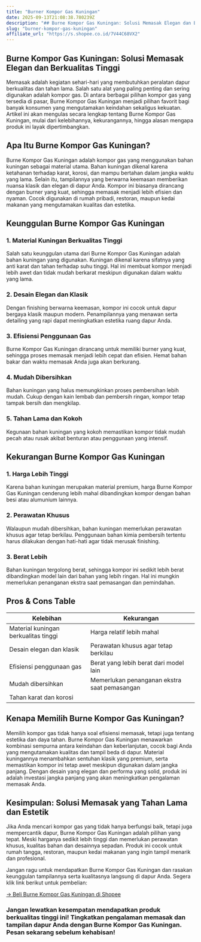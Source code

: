 ```yaml
---
title: "Burner Kompor Gas Kuningan"
date: 2025-09-13T21:08:38.780239Z
description: "## Burne Kompor Gas Kuningan: Solusi Memasak Elegan dan Berkualitas Tinggi..."
slug: "burner-kompor-gas-kuningan"
affiliate_url: "https://s.shopee.co.id/7V44C68VX2"
---
```

## Burne Kompor Gas Kuningan: Solusi Memasak Elegan dan Berkualitas Tinggi

Memasak adalah kegiatan sehari-hari yang membutuhkan peralatan dapur berkualitas dan tahan lama. Salah satu alat yang paling penting dan sering digunakan adalah kompor gas. Di antara berbagai pilihan kompor gas yang tersedia di pasar, Burne Kompor Gas Kuningan menjadi pilihan favorit bagi banyak konsumen yang mengutamakan keindahan sekaligus kekuatan. Artikel ini akan mengulas secara lengkap tentang Burne Kompor Gas Kuningan, mulai dari kelebihannya, kekurangannya, hingga alasan mengapa produk ini layak dipertimbangkan.

## Apa Itu Burne Kompor Gas Kuningan?

Burne Kompor Gas Kuningan adalah kompor gas yang menggunakan bahan kuningan sebagai material utama. Bahan kuningan dikenal karena ketahanan terhadap karat, korosi, dan mampu bertahan dalam jangka waktu yang lama. Selain itu, tampilannya yang berwarna keemasan memberikan nuansa klasik dan elegan di dapur Anda. Kompor ini biasanya dirancang dengan burner yang kuat, sehingga memasak menjadi lebih efisien dan nyaman. Cocok digunakan di rumah pribadi, restoran, maupun kedai makanan yang mengutamakan kualitas dan estetika.

## Keunggulan Burne Kompor Gas Kuningan

### 1. Material Kuningan Berkualitas Tinggi
Salah satu keunggulan utama dari Burne Kompor Gas Kuningan adalah bahan kuningan yang digunakan. Kuningan dikenal karena sifatnya yang anti karat dan tahan terhadap suhu tinggi. Hal ini membuat kompor menjadi lebih awet dan tidak mudah berkarat meskipun digunakan dalam waktu yang lama.

### 2. Desain Elegan dan Klasik
Dengan finishing berwarna keemasan, kompor ini cocok untuk dapur bergaya klasik maupun modern. Penampilannya yang menawan serta detailing yang rapi dapat meningkatkan estetika ruang dapur Anda.

### 3. Efisiensi Penggunaan Gas
Burne Kompor Gas Kuningan dirancang untuk memiliki burner yang kuat, sehingga proses memasak menjadi lebih cepat dan efisien. Hemat bahan bakar dan waktu memasak Anda juga akan berkurang.

### 4. Mudah Dibersihkan
Bahan kuningan yang halus memungkinkan proses pembersihan lebih mudah. Cukup dengan kain lembab dan pembersih ringan, kompor tetap tampak bersih dan mengkilap.

### 5. Tahan Lama dan Kokoh
Kegunaan bahan kuningan yang kokoh memastikan kompor tidak mudah pecah atau rusak akibat benturan atau penggunaan yang intensif.

## Kekurangan Burne Kompor Gas Kuningan

### 1. Harga Lebih Tinggi
Karena bahan kuningan merupakan material premium, harga Burne Kompor Gas Kuningan cenderung lebih mahal dibandingkan kompor dengan bahan besi atau alumunium lainnya.

### 2. Perawatan Khusus
Walaupun mudah dibersihkan, bahan kuningan memerlukan perawatan khusus agar tetap berkilau. Penggunaan bahan kimia pembersih tertentu harus dilakukan dengan hati-hati agar tidak merusak finishing.

### 3. Berat Lebih
Bahan kuningan tergolong berat, sehingga kompor ini sedikit lebih berat dibandingkan model lain dari bahan yang lebih ringan. Hal ini mungkin memerlukan penanganan ekstra saat pemasangan dan pemindahan.

## Pros & Cons Table

| Kelebihan                                   | Kekurangan                                               |
|---------------------------------------------|---------------------------------------------------------- |
| Material kuningan berkualitas tinggi       | Harga relatif lebih mahal                              |
| Desain elegan dan klasik                  | Perawatan khusus agar tetap berkilau                   |
| Efisiensi penggunaan gas                  | Berat yang lebih berat dari model lain               |
| Mudah dibersihkan                          | Memerlukan penanganan ekstra saat pemasangan       |
| Tahan karat dan korosi                    |                                                        |

## Kenapa Memilih Burne Kompor Gas Kuningan?

Memilih kompor gas tidak hanya soal efisiensi memasak, tetapi juga tentang estetika dan daya tahan. Burne Kompor Gas Kuningan menawarkan kombinasi sempurna antara keindahan dan keberlanjutan, cocok bagi Anda yang mengutamakan kualitas dan tampil beda di dapur. Material kuningannya menambahkan sentuhan klasik yang premium, serta memastikan kompor ini tetap awet meskipun digunakan dalam jangka panjang. Dengan desain yang elegan dan performa yang solid, produk ini adalah investasi jangka panjang yang akan meningkatkan pengalaman memasak Anda.

## Kesimpulan: Solusi Memasak yang Tahan Lama dan Estetik

Jika Anda mencari kompor gas yang tidak hanya berfungsi baik, tetapi juga mempercantik dapur, Burne Kompor Gas Kuningan adalah pilihan yang tepat. Meski harganya sedikit lebih tinggi dan memerlukan perawatan khusus, kualitas bahan dan desainnya sepadan. Produk ini cocok untuk rumah tangga, restoran, maupun kedai makanan yang ingin tampil menarik dan profesional.

Jangan ragu untuk mendapatkan Burne Kompor Gas Kuningan dan rasakan keunggulan tampilannya serta kualitasnya langsung di dapur Anda. Segera klik link berikut untuk pembelian:

[→ Beli Burne Kompor Gas Kuningan di Shopee](https://s.shopee.co.id/7V44C68VX2)

### Jangan lewatkan kesempatan mendapatkan produk berkualitas tinggi ini! Tingkatkan pengalaman memasak dan tampilan dapur Anda dengan Burne Kompor Gas Kuningan. Pesan sekarang sebelum kehabisan!